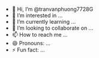 - 👋 Hi, I’m @tranvanphuong7728G
- 👀 I’m interested in ...
- 🌱 I’m currently learning ...
- 💞️ I’m looking to collaborate on ...
- 📫 How to reach me ...
- 😄 Pronouns: ...
- ⚡ Fun fact: ...

<!---
tranvanphuong7728G/tranvanphuong7728G is a ✨ special ✨ repository because its `README.md` (this file) appears on your GitHub profile.
You can click the Preview link to take a look at your changes.
--->
